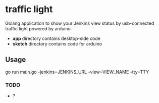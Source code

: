 # traffic light
Golang application to show your Jenkins view status by usb-connected traffic light powered by arduino
- **app** directory contains desktop-side code
- **sketch** directory contains code for arduino

## Usage
go run main.go -jenkins=JENKINS_URL -view=VIEW_NAME -tty=TTY

### TODO
- ?
